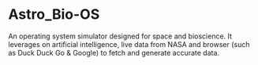 # Astro_Bio-OS
An operating system simulator designed for space and bioscience. It leverages on artificial intelligence, live data from NASA and browser (such as Duck Duck Go &amp; Google) to fetch and generate accurate data.
